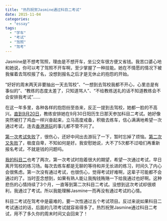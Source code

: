 ```yaml
---
title: "热烈祝贺Jasmine通过科目二考试"
date: 2015-11-04
categories: 
  - "essay"
tags: 
  - "学车"
  - "考试"
  - "驾照"
  - "驾考"
---
```


Jasmine是不想考驾照，理由是不想开车，坐公交车很方便又省钱。我苦口婆心地和她说，你可以考了驾照不开车啊，至少掌握了一种技能。她在不情愿的情况下被我催着去驾校报了名，没想到报名之后才是无休止的抱怨的开始。

“好好的周末两天非要抽出一天去驾校”、“一想到去驾校我都不开心，心里总是有事似的”、“教练的态度太差了，只知道骂人”、“不给教练送礼的话不知道教练会不会安排我考试”……

在这一年多里，各种各样的抱怨纷至沓来，反正一提到去驾校，她都一脸的不高兴。[直到9月20日](http://www.jfsay.com/archives/880.html)，教练安排她在9月30日阳历生日那天参加科目二考试。她好像突然被打了鸡血一样兴奋起来，立马高度戒备，积极去练车，信心满满地希望一次通过考试，连去[香港游玩](http://www.jfsay.com/archives/853.html)的事儿都不管不问了。

[第一次考试失败](http://www.jfsay.com/archives/880.html)了，很伤心，还好中间出去游玩了一下，暂时忘掉了烦恼。[第二次又失败](http://www.jfsay.com/archives/855.html)了，极度自卑，不知如何是好。我安慰她说，大不了5次都不过咱们再重新报名考试，不就是钱的问题吗。

[我的科目二](http://www.jfsay.com/archives/1131.html)也考了两次，第一次考试时抱着很大的期望，希望一次通过考试，早日离开驾校的练习场。每次去练车都是无聊的等待和并无长进的练习，时间久了内心会很焦虑。第一次没有通过考试，也很伤心，觉得考试好难啊，这辈子可能都不会通过的了。当时歪念想到，如果有熟人能让我掏钱贿赂一下给我通过也好啊。这种悲伤的心情持续了3个月，一直等到第二次科目二考试。没想到这次考试却很顺利，我通过了考试。所以我能理解Jasmine一而再没有通过考试的心情。

科目二考试在驾考中是最难的，要一次性通过五个考试项目。反过来说如果科目二考试通过的话，后面的几项考试就容易得多了。热烈祝贺Jasmine通过科目二考试，用不了多久你的周末时间又会回来了！
